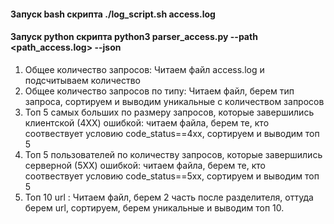 #### Запуск bash скрипта ./log_script.sh access.log
#### Запуск python скрипта  python3 parser_access.py --path <path_access.log> --json

1) Общее количество запросов: Читаем файл access.log и подсчитываем количество
2) Общее количество запросов по типу: Читаем файл, берем тип запроса, сортируем и выводим уникальные с количеством запросов
3) Топ 5 самых больших по размеру запросов, которые завершились клиентской (4ХХ) ошибкой: читаем файла, берем те, кто соотвествует условию code_status==4xx, сортируем и выводим топ 5 
4) Топ 5 пользователей по количеству запросов, которые завершились серверной (5ХХ) ошибкой: читаем файла, берем те, кто соотвествует условию code_status==5xx, сортируем и выводим топ 5
5) Топ 10 url : Читаем файл, берем 2 часть после разделителя, оттуда берем url, сортируем, берем уникальные и выводим топ 10.